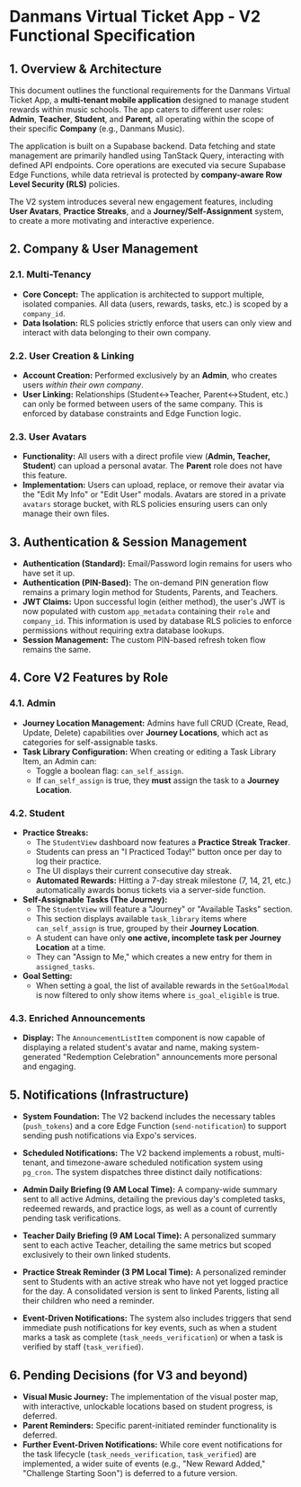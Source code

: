 # Danmans Virtual Ticket App - V2 Functional Specification

## 1. Overview & Architecture

This document outlines the functional requirements for the Danmans Virtual Ticket App, a **multi-tenant mobile application** designed to manage student rewards within music schools. The app caters to different user roles: **Admin**, **Teacher**, **Student**, and **Parent**, all operating within the scope of their specific **Company** (e.g., Danmans Music).

The application is built on a Supabase backend. Data fetching and state management are primarily handled using TanStack Query, interacting with defined API endpoints. Core operations are executed via secure Supabase Edge Functions, while data retrieval is protected by **company-aware Row Level Security (RLS)** policies.

The V2 system introduces several new engagement features, including **User Avatars**, **Practice Streaks**, and a **Journey/Self-Assignment** system, to create a more motivating and interactive experience.

## 2. Company & User Management

### 2.1. Multi-Tenancy

- **Core Concept:** The application is architected to support multiple, isolated companies. All data (users, rewards, tasks, etc.) is scoped by a `company_id`.
- **Data Isolation:** RLS policies strictly enforce that users can only view and interact with data belonging to their own company.

### 2.2. User Creation & Linking

- **Account Creation:** Performed exclusively by an **Admin**, who creates users _within their own company_.
- **User Linking:** Relationships (Student<->Teacher, Parent<->Student, etc.) can only be formed between users of the same company. This is enforced by database constraints and Edge Function logic.

### 2.3. User Avatars

- **Functionality:** All users with a direct profile view (**Admin, Teacher, Student**) can upload a personal avatar. The **Parent** role does not have this feature.
- **Implementation:** Users can upload, replace, or remove their avatar via the "Edit My Info" or "Edit User" modals. Avatars are stored in a private `avatars` storage bucket, with RLS policies ensuring users can only manage their own files.

## 3. Authentication & Session Management

- **Authentication (Standard):** Email/Password login remains for users who have set it up.
- **Authentication (PIN-Based):** The on-demand PIN generation flow remains a primary login method for Students, Parents, and Teachers.
- **JWT Claims:** Upon successful login (either method), the user's JWT is now populated with custom `app_metadata` containing their `role` and `company_id`. This information is used by database RLS policies to enforce permissions without requiring extra database lookups.
- **Session Management:** The custom PIN-based refresh token flow remains the same.

## 4. Core V2 Features by Role

### 4.1. Admin

- **Journey Location Management:** Admins have full CRUD (Create, Read, Update, Delete) capabilities over **Journey Locations**, which act as categories for self-assignable tasks.
- **Task Library Configuration:** When creating or editing a Task Library Item, an Admin can:
  - Toggle a boolean flag: `can_self_assign`.
  - If `can_self_assign` is true, they **must** assign the task to a **Journey Location**.

### 4.2. Student

- **Practice Streaks:**
  - The `StudentView` dashboard now features a **Practice Streak Tracker**.
  - Students can press an "I Practiced Today!" button once per day to log their practice.
  - The UI displays their current consecutive day streak.
  - **Automated Rewards:** Hitting a 7-day streak milestone (7, 14, 21, etc.) automatically awards bonus tickets via a server-side function.
- **Self-Assignable Tasks (The Journey):**
  - The `StudentView` will feature a "Journey" or "Available Tasks" section.
  - This section displays available `task_library` items where `can_self_assign` is true, grouped by their **Journey Location**.
  - A student can have only **one active, incomplete task per Journey Location** at a time.
  - They can "Assign to Me," which creates a new entry for them in `assigned_tasks`.
- **Goal Setting:**
  - When setting a goal, the list of available rewards in the `SetGoalModal` is now filtered to only show items where `is_goal_eligible` is true.

### 4.3. Enriched Announcements

- **Display:** The `AnnouncementListItem` component is now capable of displaying a related student's avatar and name, making system-generated "Redemption Celebration" announcements more personal and engaging.

## 5. Notifications (Infrastructure)

- **System Foundation:** The V2 backend includes the necessary tables (`push_tokens`) and a core Edge Function (`send-notification`) to support sending push notifications via Expo's services.
- **Scheduled Notifications:** The V2 backend implements a robust, multi-tenant, and timezone-aware scheduled notification system using `pg_cron`. The system dispatches three distinct daily notifications:

-   **Admin Daily Briefing (9 AM Local Time):** A company-wide summary sent to all active Admins, detailing the previous day's completed tasks, redeemed rewards, and practice logs, as well as a count of currently pending task verifications.
-   **Teacher Daily Briefing (9 AM Local Time):** A personalized summary sent to each active Teacher, detailing the same metrics but scoped exclusively to their own linked students.
-   **Practice Streak Reminder (3 PM Local Time):** A personalized reminder sent to Students with an active streak who have not yet logged practice for the day. A consolidated version is sent to linked Parents, listing all their children who need a reminder.

- **Event-Driven Notifications:** The system also includes triggers that send immediate push notifications for key events, such as when a student marks a task as complete (`task_needs_verification`) or when a task is verified by staff (`task_verified`).

## 6. Pending Decisions (for V3 and beyond)

- **Visual Music Journey:** The implementation of the visual poster map, with interactive, unlockable locations based on student progress, is deferred.
- **Parent Reminders:** Specific parent-initiated reminder functionality is deferred.
- **Further Event-Driven Notifications:** While core event notifications for the task lifecycle (`task_needs_verification`, `task_verified`) are implemented, a wider suite of events (e.g., "New Reward Added," "Challenge Starting Soon") is deferred to a future version.